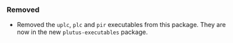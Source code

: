 ### Removed

- Removed the `uplc`, `plc` and `pir` executables from this package. They are now in the new `plutus-executables` package.
